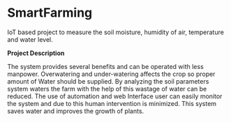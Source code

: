 # SmartFarming
IoT based project to measure the soil moisture, humidity of air, temperature and water level.

**Project Description**

The system provides several benefits and can be operated with less manpower. Overwatering and under-watering affects the crop so proper amount of Water should be supplied. By analyzing the soil parameters system waters the farm with the help of this wastage of water can be reduced. The use of automation and web Interface user can easily monitor the system and due to this human intervention is minimized. This system saves water and improves the growth of plants.
